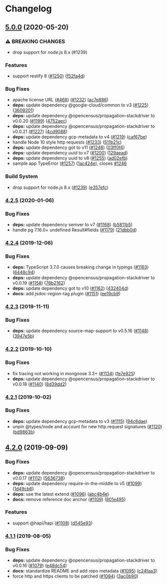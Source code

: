 # Changelog

## [5.0.0](https://www.github.com/googleapis/cloud-trace-nodejs/compare/v4.2.5...v5.0.0) (2020-05-20)


### ⚠ BREAKING CHANGES

* drop support for node.js 8.x (#1239)

### Features

* support restify 8 ([#1250](https://www.github.com/googleapis/cloud-trace-nodejs/issues/1250)) ([f52fa4d](https://www.github.com/googleapis/cloud-trace-nodejs/commit/f52fa4daac833cd9e1242789cb6837641b798cb9))


### Bug Fixes

* apache license URL ([#468](https://www.github.com/googleapis/cloud-trace-nodejs/issues/468)) ([#1232](https://www.github.com/googleapis/cloud-trace-nodejs/issues/1232)) ([ac7e886](https://www.github.com/googleapis/cloud-trace-nodejs/commit/ac7e886c178ca9c34502e9baa9eb190d23104347))
* **deps:** update dependency @google-cloud/common to v3 ([#1225](https://www.github.com/googleapis/cloud-trace-nodejs/issues/1225)) ([3609201](https://www.github.com/googleapis/cloud-trace-nodejs/commit/3609201994e3dd1d718cbcd236a9588c839ef2cb))
* **deps:** update dependency @opencensus/propagation-stackdriver to v0.0.20 ([#1199](https://www.github.com/googleapis/cloud-trace-nodejs/issues/1199)) ([4752aec](https://www.github.com/googleapis/cloud-trace-nodejs/commit/4752aec57bd988286176d5898f45d206b9885a41))
* **deps:** update dependency @opencensus/propagation-stackdriver to v0.0.21 ([#1227](https://www.github.com/googleapis/cloud-trace-nodejs/issues/1227)) ([4cd9088](https://www.github.com/googleapis/cloud-trace-nodejs/commit/4cd9088a48bfc94f514331a99cb14e90c01b3b4d))
* **deps:** update dependency gcp-metadata to v4 ([#1219](https://www.github.com/googleapis/cloud-trace-nodejs/issues/1219)) ([caf67be](https://www.github.com/googleapis/cloud-trace-nodejs/commit/caf67be26a5b02ebf6d7d3884cef75a2101a2052))
* handle Node 10 style http requests ([#1233](https://www.github.com/googleapis/cloud-trace-nodejs/issues/1233)) ([511b21c](https://www.github.com/googleapis/cloud-trace-nodejs/commit/511b21c8563d56aff7cfdb9d14a53032d6e8fb8f))
* **deps:** update dependency got to v11 ([#1248](https://www.github.com/googleapis/cloud-trace-nodejs/issues/1248)) ([03ff0f4](https://www.github.com/googleapis/cloud-trace-nodejs/commit/03ff0f45f4b74d803645f7d20338bff2116f17c3))
* **deps:** update dependency uuid to v7 ([#1200](https://www.github.com/googleapis/cloud-trace-nodejs/issues/1200)) ([129aead](https://www.github.com/googleapis/cloud-trace-nodejs/commit/129aead7cbbd301ae446a05a77d9a34266897742))
* **deps:** update dependency uuid to v8 ([#1255](https://www.github.com/googleapis/cloud-trace-nodejs/issues/1255)) ([ad02efb](https://www.github.com/googleapis/cloud-trace-nodejs/commit/ad02efb24fc439e8d2f0b76fa1398b9e9699bf04))
* sample app TypeError ([#1257](https://www.github.com/googleapis/cloud-trace-nodejs/issues/1257)) ([1ac424e](https://www.github.com/googleapis/cloud-trace-nodejs/commit/1ac424efbc66a2057ed6290e1d98c2fe1731c76e)), closes [#1246](https://www.github.com/googleapis/cloud-trace-nodejs/issues/1246)


### Build System

* drop support for node.js 8.x ([#1239](https://www.github.com/googleapis/cloud-trace-nodejs/issues/1239)) ([e357efc](https://www.github.com/googleapis/cloud-trace-nodejs/commit/e357efcb87e4b69332a7e7c354d8ee84c3298d10))

### [4.2.5](https://www.github.com/googleapis/cloud-trace-nodejs/compare/v4.2.4...v4.2.5) (2020-01-06)


### Bug Fixes

* **deps:** update dependency semver to v7 ([#1168](https://www.github.com/googleapis/cloud-trace-nodejs/issues/1168)) ([b5811b5](https://www.github.com/googleapis/cloud-trace-nodejs/commit/b5811b567652def1fbf397a8fc776d96a4876a19))
* handle pg 7.16.0+ undefined Result#fields ([#1179](https://www.github.com/googleapis/cloud-trace-nodejs/issues/1179)) ([21dbb0d](https://www.github.com/googleapis/cloud-trace-nodejs/commit/21dbb0d12566c94eabb4aee6e8a3b874f255d74a))

### [4.2.4](https://www.github.com/googleapis/cloud-trace-nodejs/compare/v4.2.3...v4.2.4) (2019-12-06)


### Bug Fixes

* **deps:** TypeScript 3.7.0 causes breaking change in typings ([#1163](https://www.github.com/googleapis/cloud-trace-nodejs/issues/1163)) ([6448c94](https://www.github.com/googleapis/cloud-trace-nodejs/commit/6448c941389a054c8615c442c66e072976719f35))
* **deps:** update dependency @opencensus/propagation-stackdriver to v0.0.19 ([#1158](https://www.github.com/googleapis/cloud-trace-nodejs/issues/1158)) ([76b2162](https://www.github.com/googleapis/cloud-trace-nodejs/commit/76b21628e0d8e22e669112de632bf60d32cee4b4))
* **deps:** update dependency got to v10 ([#1162](https://www.github.com/googleapis/cloud-trace-nodejs/issues/1162)) ([432404d](https://www.github.com/googleapis/cloud-trace-nodejs/commit/432404df86b9b4dbf570a8d6b870725978445654))
* **docs:** add jsdoc-region-tag plugin ([#1151](https://www.github.com/googleapis/cloud-trace-nodejs/issues/1151)) ([ee19cb9](https://www.github.com/googleapis/cloud-trace-nodejs/commit/ee19cb9d973e50ef770a23c49e13e80d947dfa6e))

### [4.2.3](https://www.github.com/googleapis/cloud-trace-nodejs/compare/v4.2.2...v4.2.3) (2019-11-11)


### Bug Fixes

* **deps:** update dependency source-map-support to v0.5.16 ([#1148](https://www.github.com/googleapis/cloud-trace-nodejs/issues/1148)) ([3947e5b](https://www.github.com/googleapis/cloud-trace-nodejs/commit/3947e5b))

### [4.2.2](https://www.github.com/googleapis/cloud-trace-nodejs/compare/v4.2.1...v4.2.2) (2019-10-10)


### Bug Fixes

* fix tracing not working in mongoose 3.3+ ([#1134](https://www.github.com/googleapis/cloud-trace-nodejs/issues/1134)) ([fe7e925](https://www.github.com/googleapis/cloud-trace-nodejs/commit/fe7e925))
* **deps:** update dependency @opencensus/propagation-stackdriver to v0.0.18 ([#1140](https://www.github.com/googleapis/cloud-trace-nodejs/issues/1140)) ([8d39dd2](https://www.github.com/googleapis/cloud-trace-nodejs/commit/8d39dd2))

### [4.2.1](https://www.github.com/googleapis/cloud-trace-nodejs/compare/v4.2.0...v4.2.1) (2019-10-02)


### Bug Fixes

* **deps:** update dependency gcp-metadata to v3 ([#1115](https://www.github.com/googleapis/cloud-trace-nodejs/issues/1115)) ([94c6dae](https://www.github.com/googleapis/cloud-trace-nodejs/commit/94c6dae))
* unpin @types/node and account for new http.request signatures ([#1120](https://www.github.com/googleapis/cloud-trace-nodejs/issues/1120)) ([bd9863b](https://www.github.com/googleapis/cloud-trace-nodejs/commit/bd9863b))

## [4.2.0](https://www.github.com/googleapis/cloud-trace-nodejs/compare/v4.1.1...v4.2.0) (2019-09-09)


### Bug Fixes

* **deps:** update dependency @opencensus/propagation-stackdriver to v0.0.17 ([#1112](https://www.github.com/googleapis/cloud-trace-nodejs/issues/1112)) ([5636738](https://www.github.com/googleapis/cloud-trace-nodejs/commit/5636738))
* **deps:** update dependency require-in-the-middle to v5 ([#1099](https://www.github.com/googleapis/cloud-trace-nodejs/issues/1099)) ([1d49cb6](https://www.github.com/googleapis/cloud-trace-nodejs/commit/1d49cb6))
* **deps:** use the latest extend ([#1096](https://www.github.com/googleapis/cloud-trace-nodejs/issues/1096)) ([abc4b4e](https://www.github.com/googleapis/cloud-trace-nodejs/commit/abc4b4e))
* **docs:** remove reference doc anchor ([#1109](https://www.github.com/googleapis/cloud-trace-nodejs/issues/1109)) ([801e495](https://www.github.com/googleapis/cloud-trace-nodejs/commit/801e495))


### Features

* support @hapi/hapi ([#1108](https://www.github.com/googleapis/cloud-trace-nodejs/issues/1108)) ([d545e93](https://www.github.com/googleapis/cloud-trace-nodejs/commit/d545e93))

### [4.1.1](https://www.github.com/googleapis/cloud-trace-nodejs/compare/v4.1.0...v4.1.1) (2019-08-05)


### Bug Fixes

* **deps:** update dependency @opencensus/propagation-stackdriver to v0.0.16 ([#1079](https://www.github.com/googleapis/cloud-trace-nodejs/issues/1079)) ([e48dc54](https://www.github.com/googleapis/cloud-trace-nodejs/commit/e48dc54))
* **docs:** standardize README and add repo metadata ([#1095](https://www.github.com/googleapis/cloud-trace-nodejs/issues/1095)) ([c24faa3](https://www.github.com/googleapis/cloud-trace-nodejs/commit/c24faa3))
* force http and https clients to be patched ([#1084](https://www.github.com/googleapis/cloud-trace-nodejs/issues/1084)) ([3ac0b90](https://www.github.com/googleapis/cloud-trace-nodejs/commit/3ac0b90))
